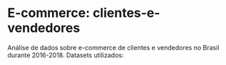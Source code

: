 # E-commerce: clientes-e-vendedores
  Análise de dados sobre e-commerce de clientes e vendedores no Brasil durante 2016-2018.
  Datasets utilizados:
